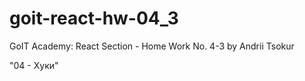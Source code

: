 # goit-react-hw-04_3

GoIT Academy: React Section - Home Work No. 4-3 by Andrii Tsokur

"04 - Хуки"
